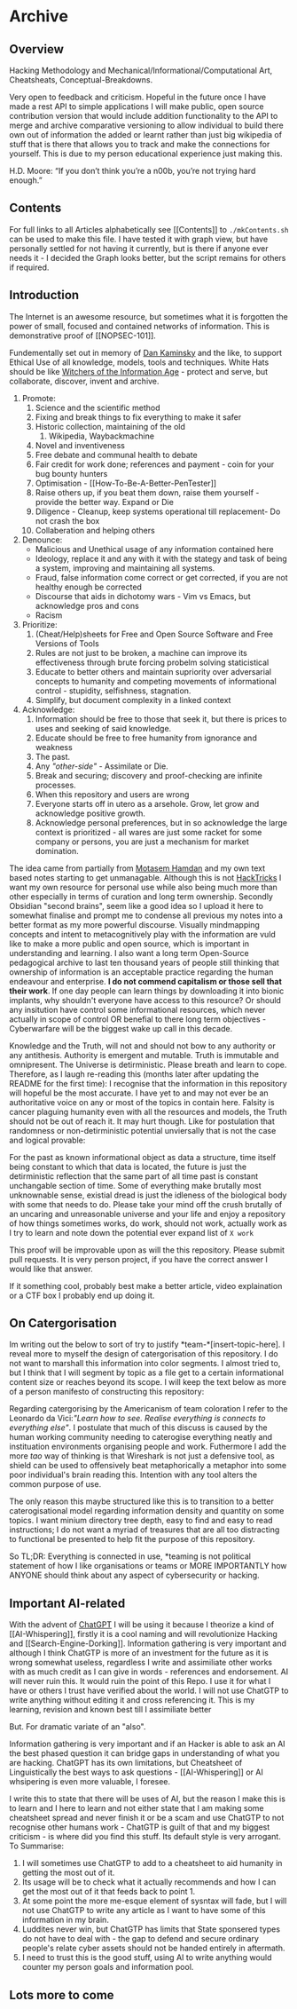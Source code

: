 # Archive

## Overview 

Hacking Methodology and Mechanical/Informational/Computational Art, Cheatsheats, Conceptual-Breakdowns. 

Very open to feedback and criticism. Hopeful in the future once I have made a rest API to simple applications I will make public, open source contribution version that would include addition functionality to the API to merge and archive comparative versioning to allow individual to build there own out of information the added or learnt rather than just big wikipedia of stuff that is there that allows you to track and make the connections for yourself. This is due to my person educational experience just making this.

H.D. Moore: “If you don’t think you’re a n00b, you’re not trying hard enough.”

## Contents

For full links to all Articles alphabetically see [[Contents]] to `./mkContents.sh` can be used to make this file. I have tested it with graph view, but have personally settled for not having it currently, but is there if anyone ever needs it - I decided the Graph looks better, but the script remains for others if required.

## Introduction

The Internet is an awesome resource, but sometimes what it is forgotten the power of small, focused and contained networks of information. This is demonstrative proof of [[NOPSEC-101]]. 

Fundementally set out in memory of [Dan Kaminsky](https://en.wikipedia.org/wiki/Dan_Kaminsky) and the like, to support Ethical Use of all knowledge, models, tools and techniques. White Hats should be like [Witchers of the Information Age](https://witcher.fandom.com/wiki/Witcher_Wiki) - protect and serve, but collaborate, discover, invent and archive.

1. Promote: 
	1. Science and the scientific method
	2. Fixing and break things to fix everything to make it safer
	3. Historic collection, maintaining of the old
		1. Wikipedia, Waybackmachine
	4. Novel and inventiveness 
	5. Free debate and communal health to debate
	6. Fair credit for work done; references and payment - coin for your bug bounty hunters
	7. Optimisation - [[How-To-Be-A-Better-PenTester]]
	8. Raise others up, if you beat them down, raise them yourself - provide the better way. Expand or Die
	10. Diligence - Cleanup, keep systems operational till replacement- Do not crash the box
	11. Collaberation and helping others
1. Denounce:
	- Malicious and Unethical usage of any information contained here
	- Ideology, replace it and any with it with the stategy and task of being a system, improving and maintaining all systems. 
	- Fraud, false information come correct or get corrected, if you are not healthy enough be corrected
	- Discourse that aids in dichotomy wars - Vim vs Emacs, but acknowledge pros and cons
	- Racism 
1. Prioritize:
	 1. (Cheat/Help)sheets for Free and Open Source Software and Free Versions of Tools
	 2. Rules are not just to be broken, a machine can improve its effectiveness through brute forcing probelm solving staticistical 
	 3. Educate to better others and maintain supriority over adversarial concepts to humanity and competing movements of informational control - stupidity, selfishness, stagnation.
	 4. Simplify, but document complexity in a linked context
1. Acknowledge:
	1. Information should be free to those that seek it, but there is prices to uses and seeking of said knowledge.
	2. Educate should be free to free humanity from ignorance and weakness
	3. The past.
	4. Any *"other-side"* - Assimilate or Die.
	5. Break and securing; discovery and proof-checking are infinite processes.
	6. When this repository and users are wrong 
	7. Everyone starts off in utero as a arsehole. Grow, let grow and acknowledge positive growth.
	8. Acknowledge personal preferences, but in so acknowledge the large context is prioritized - all wares are just some racket for some company or persons, you are just a mechanism for market domination.

The idea came from partially from [Motasem Hamdan](https://www.youtube.com/c/MotasemHamdaninfosec) and my own text based notes starting to get unmanagable. Although this is not [HackTricks](https://book.hacktricks.xyz/) I want my own resource for personal use while also being much more than other especially in terms of curation and long term ownership. Secondly Obsidian "second brains", seem like a good idea so I upload it here to somewhat finalise and prompt me to condense all previous my notes into a better format as my more powerful discourse. Visually mindmapping concepts and intent to metacognitively play with the information are vuld like to make a more public and open source, which is important in understanding and learning. I also want a long term Open-Source pedagogical archive to last ten thousand years of people still thinking that ownership of information is an acceptable practice regarding the human endeavour and enterprise. **I do not commend capitalism or those sell that their work**. If one day people can learn things by downloading it into bionic implants, why shouldn't everyone have access to this resource? Or should any insitution have control some informational resources, which never actually in scope of control OR benefial to there long term objectives - Cyberwarfare will be the biggest wake up call in this decade.

Knowledge and the Truth, will not and should not bow to any authority or any antithesis. Authority is emergent and mutable. Truth is immutable and omnipresent. The Universe is detirministic. Please breath and learn to cope. Therefore, as I laugh re-reading this (months later after updating the README for the first time): I recognise that the information in this repository will hopeful be the most accurate. I have yet to and may not ever be an authoritative voice on any or most of the topics in contain here. Falsity is cancer plaguing humanity even with all the resources and models, the Truth should not be out of reach it. It may hurt though. Like for postulation that randomness or non-detirministic potential unviersally that is not the case and logical provable: 

For the past as known informational object as data a structure, time itself being constant to which that data is located, the future is just the detirministic reflection that the same part of all time past is constant unchangable section of time. Some of everything make brutally most unknownable sense, existial dread is just the idleness of the biological body with some that needs to do. Please take your mind off the crush brutally of an uncaring and unreasonable universe and your life and enjoy a repository of how things sometimes works, do work, should not work, actually work as I try to learn and note down the potential ever expand list of `X work` 

This proof will be improvable upon as will the this repository. Please submit pull requests. It is very person project, if you have the correct answer I would like that answer.

If it something cool, probably best make a better article, video explaination or a CTF box I probably end up doing it.

## On Catergorisation

Im writing out the below to sort of try to justify \*team-\*\[insert-topic-here\]. I reveal more to myself the design of catergorisation of this repository. I do not want to marshall this information into color segments. I almost tried to, but I think that I will segment by topic as a file get to a certain informational content size or reaches beyond its scope. I will keep the text below as more of a person manifesto of constructing this repository:

Regarding catergorising by the Americanism of team coloration I refer to the Leonardo da Vici:*"Learn how to see. Realise everything is connects to everything else"*. I postulate that much of this discuss is caused by the human working community needing to caterogise everything neatly and instituation environments organising people and work. Futhermore I add the more *tao* way of thinking is that Wireshark is not just a defensive tool, as shield can be used to offensively beat metaphorically a metaphor into some poor individual's brain reading this. Intention with any tool alters the common purpose of use. 

The only reason this maybe structured like this is to transition to a better caterogisational model regarding information density and quantity on some topics. I want minium directory tree depth, easy to find and easy to read instructions; I do not want a myriad of treasures that are all too distracting to functional be presented to help fit the purpose of this repository.

So TL;DR: Everything is connected in use, \*teaming is not political statement of how I like organisations or teams or MORE IMPORTANTLY how ANYONE should think about any aspect of cybersecurity or hacking. 

## Important AI-related 

With the advent of [ChatGPT](https://chat.openai.com/chat) I will be using it because I theorize a kind of [[AI-Whispering]], firstly it is a cool naming and will revolutionize Hacking and [[Search-Engine-Dorking]]. Information gathering is very important and although I think ChatGTP is more of an investment for the future as it is wrong somewhat useless, regardless I write and assimiliate other works with as much credit as I can give in words - references and endorsement. AI will never ruin this. It would ruin the point of this Repo. I use it for what I have or others I trust have verified about the world. I will not use ChatGTP to write anything without editing it and cross referencing it. This is my learning, revision and known best till I assimiliate better  

But. For dramatic variate of an "also".

Information gathering is very important and if an Hacker is able to ask an AI the best phased question it can bridge gaps in understanding of what you are hacking. ChatGPT has its own limitations, but Cheatsheet of Linguistically the best ways to ask questions - [[AI-Whispering]] or AI whsipering is even more valuable, I foresee. 

I write this to state that there will be uses of AI, but the reason I make this is to learn and I here to learn and not either state that I am making some cheatsheet spread and never finish it or be a scam and use ChatGTP to not recognise other humans work - ChatGTP is guilt of that and my biggest criticism - is where did you find this stuff. Its default style is very arrogant. To Summarise:

1. I will sometimes use ChatGTP to add to a cheatsheet to aid humanity in getting the most out of it.
2. Its usage will be to check what it actually recommends and how I can get the most out of it that feeds back to point 1.
3. At some point the more me-esque element of sysntax will fade, but I will not use ChatGTP to write any article as I want to have some of this information in my brain.
4. Luddites never win, but ChatGTP has limits that State sponsered types do not have to deal with - the gap to defend and secure ordinary people's relate cyber assets should not be handed entirely in aftermath.  
5. I need to trust this is the good stuff, using AI to write anything would counter my person goals and information pool. 

## Lots more to come
